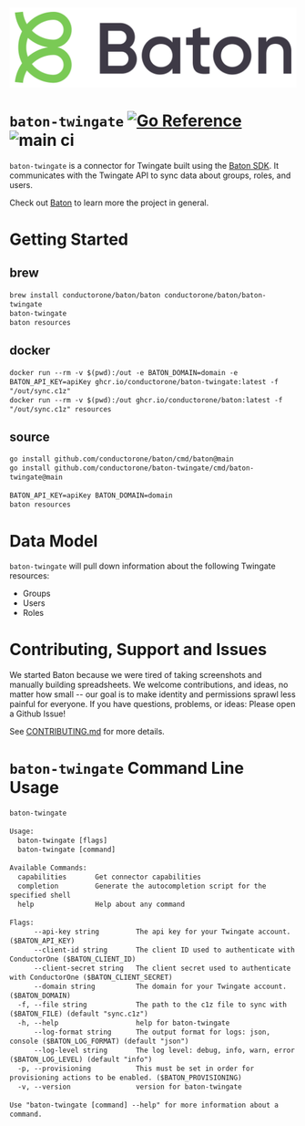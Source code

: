 ![Baton Logo](./docs/images/baton-logo.png)

# `baton-twingate` [![Go Reference](https://pkg.go.dev/badge/github.com/conductorone/baton-twingate.svg)](https://pkg.go.dev/github.com/conductorone/baton-twingate) ![main ci](https://github.com/conductorone/baton-twingate/actions/workflows/main.yaml/badge.svg)

`baton-twingate` is a connector for Twingate built using the [Baton SDK](https://github.com/conductorone/baton-sdk). It communicates with the Twingate API to sync data about groups, roles, and users.

Check out [Baton](https://github.com/conductorone/baton) to learn more the project in general.

# Getting Started

## brew

```
brew install conductorone/baton/baton conductorone/baton/baton-twingate
baton-twingate
baton resources
```

## docker

```
docker run --rm -v $(pwd):/out -e BATON_DOMAIN=domain -e BATON_API_KEY=apiKey ghcr.io/conductorone/baton-twingate:latest -f "/out/sync.c1z"
docker run --rm -v $(pwd):/out ghcr.io/conductorone/baton:latest -f "/out/sync.c1z" resources
```

## source

```
go install github.com/conductorone/baton/cmd/baton@main
go install github.com/conductorone/baton-twingate/cmd/baton-twingate@main

BATON_API_KEY=apiKey BATON_DOMAIN=domain
baton resources
```

# Data Model

`baton-twingate` will pull down information about the following Twingate resources:
- Groups
- Users
- Roles

# Contributing, Support and Issues

We started Baton because we were tired of taking screenshots and manually building spreadsheets. We welcome contributions, and ideas, no matter how small -- our goal is to make identity and permissions sprawl less painful for everyone. If you have questions, problems, or ideas: Please open a Github Issue!

See [CONTRIBUTING.md](https://github.com/ConductorOne/baton/blob/main/CONTRIBUTING.md) for more details.

# `baton-twingate` Command Line Usage

```
baton-twingate

Usage:
  baton-twingate [flags]
  baton-twingate [command]

Available Commands:
  capabilities       Get connector capabilities
  completion         Generate the autocompletion script for the specified shell
  help               Help about any command

Flags:
      --api-key string         The api key for your Twingate account. ($BATON_API_KEY)
      --client-id string       The client ID used to authenticate with ConductorOne ($BATON_CLIENT_ID)
      --client-secret string   The client secret used to authenticate with ConductorOne ($BATON_CLIENT_SECRET)
      --domain string          The domain for your Twingate account. ($BATON_DOMAIN)
  -f, --file string            The path to the c1z file to sync with ($BATON_FILE) (default "sync.c1z")
  -h, --help                   help for baton-twingate
      --log-format string      The output format for logs: json, console ($BATON_LOG_FORMAT) (default "json")
      --log-level string       The log level: debug, info, warn, error ($BATON_LOG_LEVEL) (default "info")
  -p, --provisioning           This must be set in order for provisioning actions to be enabled. ($BATON_PROVISIONING)
  -v, --version                version for baton-twingate

Use "baton-twingate [command] --help" for more information about a command.

```
